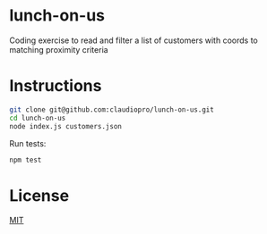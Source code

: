 # lunch-on-us

Coding exercise to read and filter a list of customers with coords to matching proximity criteria

# Instructions

```bash
git clone git@github.com:claudiopro/lunch-on-us.git
cd lunch-on-us
node index.js customers.json
```

Run tests:

```bash
npm test
```

# License

[MIT](http://opensource.org/licenses/MIT)
